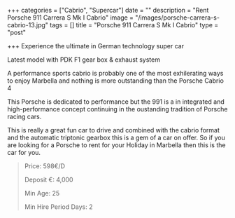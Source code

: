 +++
categories = ["Cabrio", "Supercar"]
date = ""
description = "Rent Porsche 911 Carrera S Mk I Cabrio"
image = "/images/porsche-carrera-s-cabrio-13.jpg"
tags = []
title = "Porsche 911 Carrera S Mk I Cabrio"
type = "post"

+++
Experience the ultimate in German technology super car

Latest model with PDK F1 gear box & exhaust system

A performance sports cabrio is probably one of the most exhilerating ways to enjoy Marbella and nothing is more outstanding than the Porsche Cabrio 4

This Porsche is dedicated to performance but the 991 is a in integrated and high-performance concept continuing in the oustanding tradition of Porsche racing cars.

This is really a great fun car to drive and combined with the cabrio format and the automatic triptonic gearbox this is a gem of a car on offer. So if you are looking for a Porsche to rent for your Holiday in Marbella then this is the car for you.

> Price: 598€/D
>
> Deposit €: 4,000
>
> Min Age: 25
>
> Min Hire Period Days: 2